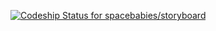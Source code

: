 [ ![Codeship Status for spacebabies/storyboard](https://codeship.com/projects/f806d0b0-cb52-0132-b3ac-06d5bfa24b26/status?branch=master)](https://codeship.com/projects/75731)

